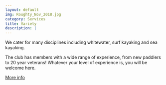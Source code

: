 ```yaml
---
layout: default
img: Roughty_Nov_2018.jpg
category: Services
title: Variety
description: |
---
```

<p>We cater for many disciplines including whitewater, surf kayaking and sea kayaking.</p> 
<p>The club has members with a wide range of experience, from new paddlers to 20 year veterans! Whatever your level of experience is, you will be welcome here.</p> 
<p><a href="/disciplines.html" class="btn btn-default btn-lg"><i class="fa fa-hand-o-right fa-fw"></i> <span class="network-name">More info</span></a></p>
